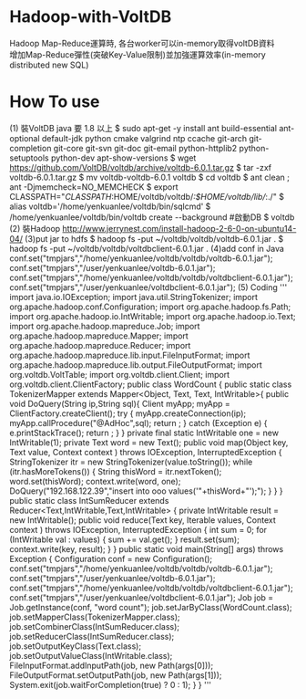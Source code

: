 # Hadoop-with-VoltDB
Hadoop Map-Reduce運算時, 各台worker可以in-memory取得voltDB資料<br>
增加Map-Reduce彈性(突破Key-Value限制)並加強運算效率(in-memory distributed new SQL)

# How To use
(1) 裝VoltDB
java 要 1.8 以上
$ sudo apt-get -y install ant build-essential ant-optional default-jdk python cmake valgrind ntp ccache git-arch git-completion git-core git-svn git-doc git-email python-httplib2 python-setuptools python-dev apt-show-versions
$ wget https://github.com/VoltDB/voltdb/archive/voltdb-6.0.1.tar.gz
$ tar -zxf voltdb-6.0.1.tar.gz
$ mv voltdb-voltdb-6.0.1 voltdb
$ cd voltdb
$ ant clean ; ant -Djmemcheck=NO_MEMCHECK
$ export CLASSPATH="$CLASSPATH:$HOME/voltdb/voltdb/*:$HOME/voltdb/lib/*:./"
$ alias voltdb='/home/yenkuanlee/voltdb/bin/sqlcmd'
$ /home/yenkuanlee/voltdb/bin/voltdb create --background     #啟動DB
$ voltdb
(2) 裝Hadoop
http://www.jerrynest.com/install-hadoop-2-6-0-on-ubuntu14-04/
(3)put jar to hdfs
$ hadoop fs -put ~/voltdb/voltdb/voltdb-6.0.1.jar .
$ hadoop fs -put ~/voltdb/voltdb/voltdbclient-6.0.1.jar .
(4)add conf in Java
conf.set("tmpjars","/home/yenkuanlee/voltdb/voltdb/voltdb-6.0.1.jar");
conf.set("tmpjars","/user/yenkuanlee/voltdb-6.0.1.jar");
conf.set("tmpjars","/home/yenkuanlee/voltdb/voltdb/voltdbclient-6.0.1.jar");
conf.set("tmpjars","/user/yenkuanlee/voltdbclient-6.0.1.jar");
(5) Coding
'''
import java.io.IOException;
import java.util.StringTokenizer;
import org.apache.hadoop.conf.Configuration;
import org.apache.hadoop.fs.Path;
import org.apache.hadoop.io.IntWritable;
import org.apache.hadoop.io.Text;
import org.apache.hadoop.mapreduce.Job;
import org.apache.hadoop.mapreduce.Mapper;
import org.apache.hadoop.mapreduce.Reducer;
import org.apache.hadoop.mapreduce.lib.input.FileInputFormat;
import org.apache.hadoop.mapreduce.lib.output.FileOutputFormat;
import org.voltdb.VoltTable;
import org.voltdb.client.Client;
import org.voltdb.client.ClientFactory;
public class WordCount {
  public static class TokenizerMapper
       extends Mapper<Object, Text, Text, IntWritable>{
public void DoQuery(String ip,String sql){
                Client myApp;
                myApp = ClientFactory.createClient();
                try {
                        myApp.createConnection(ip);
                        myApp.callProcedure("@AdHoc",sql);
                        return ;
                } catch (Exception e) {
                        e.printStackTrace();
                        return ;
                }
        }
    private final static IntWritable one = new IntWritable(1);
    private Text word = new Text();
    public void map(Object key, Text value, Context context
                    ) throws IOException, InterruptedException {
      StringTokenizer itr = new StringTokenizer(value.toString());
      while (itr.hasMoreTokens()) {
    String thisWord = itr.nextToken();
        word.set(thisWord);
        context.write(word, one);
    DoQuery("192.168.122.39","insert into ooo values('"+thisWord+"');");
      }
    }
  }
  public static class IntSumReducer
       extends Reducer<Text,IntWritable,Text,IntWritable> {
    private IntWritable result = new IntWritable();
    public void reduce(Text key, Iterable<IntWritable> values,
                       Context context
                       ) throws IOException, InterruptedException {
      int sum = 0;
      for (IntWritable val : values) {
        sum += val.get();
      }
      result.set(sum);
      context.write(key, result);
    }
  }
  public static void main(String[] args) throws Exception {
    Configuration conf = new Configuration();
    conf.set("tmpjars","/home/yenkuanlee/voltdb/voltdb/voltdb-6.0.1.jar");
    conf.set("tmpjars","/user/yenkuanlee/voltdb-6.0.1.jar");
    conf.set("tmpjars","/home/yenkuanlee/voltdb/voltdb/voltdbclient-6.0.1.jar");
    conf.set("tmpjars","/user/yenkuanlee/voltdbclient-6.0.1.jar");
    Job job = Job.getInstance(conf, "word count");
    job.setJarByClass(WordCount.class);
    job.setMapperClass(TokenizerMapper.class);
    job.setCombinerClass(IntSumReducer.class);
    job.setReducerClass(IntSumReducer.class);
    job.setOutputKeyClass(Text.class);
    job.setOutputValueClass(IntWritable.class);
    FileInputFormat.addInputPath(job, new Path(args[0]));
    FileOutputFormat.setOutputPath(job, new Path(args[1]));
    System.exit(job.waitForCompletion(true) ? 0 : 1);
  }
}
'''
